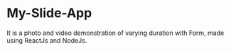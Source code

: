 # My-Slide-App
It is a photo and video demonstration of varying duration with Form, made using ReactJs and NodeJs.
